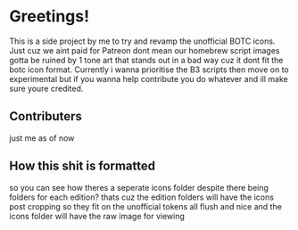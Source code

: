 # Greetings! 
This is a side project by me to try and revamp the unofficial BOTC icons. Just cuz we aint paid for Patreon dont mean our homebrew script images gotta be ruined by 1 tone art that stands out in a bad way cuz it dont fit the botc icon format. Currently i wanna prioritise the B3 scripts then move on to experimental but if you wanna help contribute you do whatever and ill make sure youre credited.

## Contributers
just me as of now


## How this shit is formatted
so you can see how theres a seperate icons folder despite there being folders for each edition? thats cuz the edition folders will have the icons post cropping so they fit on the unofficial tokens all flush and nice and the icons folder will have the raw image for viewing
